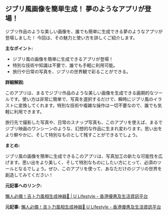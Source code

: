 ## ジブリ風画像を簡単生成！ 夢のようなアプリが登場！

ジブリ作品のような美しい画像を、誰でも簡単に生成できる夢のようなアプリが登場しました！ 今回は、その魅力と使い方を詳しくご紹介します。

**主なポイント:**

* ジブリ風の画像を簡単に生成できるアプリが登場！
* 特別な技術や知識は不要で、誰でも手軽に利用可能。
* 旅行や日常の写真を、ジブリの世界観で彩ることができる。

**詳細解説:**

このアプリは、まるでジブリ作品のような美しい画像を生成できる画期的なツールです。使い方は非常に簡単で、写真を選択するだけで、瞬時にジブリ風のイラストに変換してくれます。特別な技術や複雑な操作は一切不要なので、誰でも気軽に利用できます。

旅行先で撮影した写真や、日常のスナップ写真も、このアプリを使えば、まるでジブリ映画のワンシーンのような、幻想的な作品に生まれ変わります。思い出をより鮮やかに、そして特別なものとして残すことができるでしょう。

**まとめ:**

ジブリ風の画像を簡単に生成できるこのアプリは、写真加工の新たな可能性を広げます。思い出をより美しく、そして特別なものにしたい方にとって、必須のツールとなるでしょう。ぜひ、このアプリを使って、あなただけのジブリの世界を創造してみてください！

**元記事へのリンク:**

[懶人必備！吉卜力風相生成神器🤩 | U Lifestyle - 香港優惠及生活資訊平台](https://www.ulifestyle.com.hk/spot/detail/20081134/%E6%87%B2%E4%BA%BA%E5%BF%85%E5%82%99%EF%BC%81%E5%90%89%E5%8D%9C%E5%8A%9B%E9%A2%A8%E7%9B%B8%E7%94%9F%E6%88%90%E7%A5%9E%E5%99%A8%F0%9F%A4%A9)


**元記事:** [懶人必備！吉卜力風相生成神器🤩 U Lifestyle - 香港優惠及生活資訊平台](https://www.ulifestyle.com.hk/community/detailpost/415ef7cc-4c44-4b97-9ec5-655b48f22e88/日本之行/思思賢-Chill-My-Babe/587516)